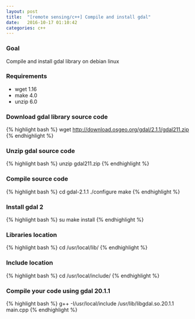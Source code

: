```yaml
---
layout: post
title:  "[remote sensing/c++] Compile and install gdal"
date:   2016-10-17 01:10:42
categories: c++
---
```


### Goal
Compile and install gdal library on debian linux

### Requirements
 - wget 1.16
 - make 4.0
 - unzip 6.0


### Download gdal library source code



{% highlight bash %}
wget http://download.osgeo.org/gdal/2.1.1/gdal211.zip
{% endhighlight %}

### Unzip gdal source code
{% highlight bash %}
unzip gdal211.zip
{% endhighlight %}

### Compile source code
{% highlight bash %}
cd gdal-2.1.1
./configure
make
{% endhighlight %}


### Install gdal 2
{% highlight bash %}
su
make install
{% endhighlight %}

### Libraries location
{% highlight bash %}
cd /usr/local/lib/
{% endhighlight %}

### Include location
{% highlight bash %}
cd /usr/local/include/
{% endhighlight %}


### Compile your code using gdal 20.1.1
{% highlight bash %}
g++  -I/usr/local/include /usr/lib/libgdal.so.20.1.1 main.cpp
{% endhighlight %}
